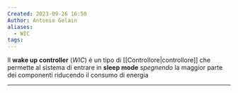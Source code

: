 ```yaml
---
Created: 2023-09-26 16:50
Author: Antonio Gelain
aliases:
  - WIC
tags:
---
```


Il **wake up controller** (*WIC*) è un tipo di [[Controllore|controllore]] che permette al sistema di entrare in **sleep mode** *spegnendo* la maggior parte dei componenti riducendo il consumo di energia

---

